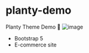 # planty-demo
Planty Theme Demo 🌱
![image](https://github.com/lufutu/planty-demo/assets/238651/38123282-4971-4ecf-97f6-1619267663e6)

- Bootstrap 5
- E-commerce site
